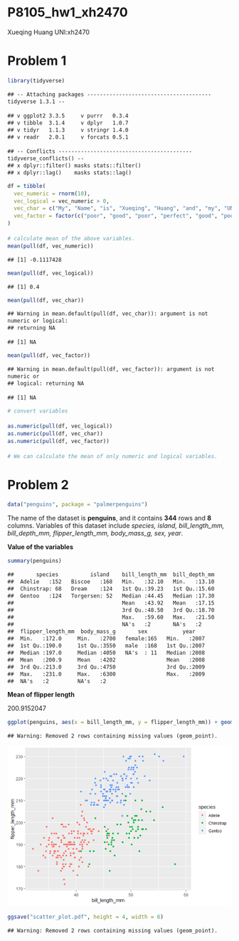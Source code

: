 P8105\_hw1\_xh2470
================
Xueqing Huang UNI:xh2470

# Problem 1

``` r
library(tidyverse)
```

    ## -- Attaching packages --------------------------------------- tidyverse 1.3.1 --

    ## v ggplot2 3.3.5     v purrr   0.3.4
    ## v tibble  3.1.4     v dplyr   1.0.7
    ## v tidyr   1.1.3     v stringr 1.4.0
    ## v readr   2.0.1     v forcats 0.5.1

    ## -- Conflicts ------------------------------------------ tidyverse_conflicts() --
    ## x dplyr::filter() masks stats::filter()
    ## x dplyr::lag()    masks stats::lag()

``` r
df = tibble(
  vec_numeric = rnorm(10),
  vec_logical = vec_numeric > 0,
  vec_char = c("My", "Name", "is", "Xueqing", "Huang", "and", "my", "UNI", "is", "xh2470"),
  vec_factor = factor(c("poor", "good", "poor", "perfect", "good", "poor", "perfect", "perfect", "poor", "good"))
)

# calculate mean of the above variables.
mean(pull(df, vec_numeric))
```

    ## [1] -0.1117428

``` r
mean(pull(df, vec_logical))
```

    ## [1] 0.4

``` r
mean(pull(df, vec_char))
```

    ## Warning in mean.default(pull(df, vec_char)): argument is not numeric or logical:
    ## returning NA

    ## [1] NA

``` r
mean(pull(df, vec_factor))
```

    ## Warning in mean.default(pull(df, vec_factor)): argument is not numeric or
    ## logical: returning NA

    ## [1] NA

``` r
# convert variables

as.numeric(pull(df, vec_logical))
as.numeric(pull(df, vec_char))
as.numeric(pull(df, vec_factor))

# We can calculate the mean of only numeric and logical variables.
```

# Problem 2

``` r
data("penguins", package = "palmerpenguins")
```

The name of the dataset is **penguins**, and it contains **344** rows
and **8** columns. Variables of this dataset include *species, island,
bill\_length\_mm, bill\_depth\_mm, flipper\_length\_mm, body\_mass\_g,
sex, year*.

**Value of the variables**

``` r
summary(penguins)
```

    ##       species          island    bill_length_mm  bill_depth_mm  
    ##  Adelie   :152   Biscoe   :168   Min.   :32.10   Min.   :13.10  
    ##  Chinstrap: 68   Dream    :124   1st Qu.:39.23   1st Qu.:15.60  
    ##  Gentoo   :124   Torgersen: 52   Median :44.45   Median :17.30  
    ##                                  Mean   :43.92   Mean   :17.15  
    ##                                  3rd Qu.:48.50   3rd Qu.:18.70  
    ##                                  Max.   :59.60   Max.   :21.50  
    ##                                  NA's   :2       NA's   :2      
    ##  flipper_length_mm  body_mass_g       sex           year     
    ##  Min.   :172.0     Min.   :2700   female:165   Min.   :2007  
    ##  1st Qu.:190.0     1st Qu.:3550   male  :168   1st Qu.:2007  
    ##  Median :197.0     Median :4050   NA's  : 11   Median :2008  
    ##  Mean   :200.9     Mean   :4202                Mean   :2008  
    ##  3rd Qu.:213.0     3rd Qu.:4750                3rd Qu.:2009  
    ##  Max.   :231.0     Max.   :6300                Max.   :2009  
    ##  NA's   :2         NA's   :2

**Mean of flipper length**

200.9152047

``` r
ggplot(penguins, aes(x = bill_length_mm, y = flipper_length_mm)) + geom_point(aes(colour = species))
```

    ## Warning: Removed 2 rows containing missing values (geom_point).

![](P8105_hw1_xh2470_files/figure-gfm/scatterplot-1.png)<!-- -->

``` r
ggsave("scatter_plot.pdf", height = 4, width = 6)
```

    ## Warning: Removed 2 rows containing missing values (geom_point).
